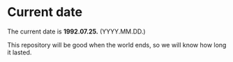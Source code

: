 # Current date

The current date is **1992.07.25.** (YYYY.MM.DD.)

This repository will be good when the world ends, so we will know how long it lasted.